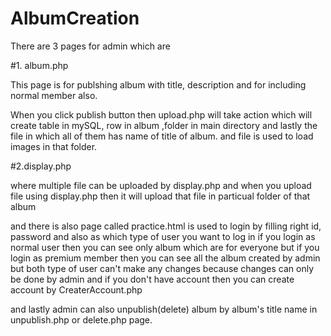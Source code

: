 # AlbumCreation                          




There are 3 pages for admin which are 


#1. album.php


This page is for publshing album with title, description and for including normal member also.


When you click publish button then upload.php will take action which will create table in mySQL, row in album ,folder in main directory and lastly the file in which all of them has name of title of album. and file is used to load images in that folder.


#2.display.php


where multiple file can be uploaded by display.php and when you upload file using display.php then it will upload that file in particual folder of that album 


and there is also page called practice.html is used to login by filling right id, password and also as which type of user you want to log in if you login as normal user then you can see only album which are for everyone but if you login as premium member then you can see all the album created by admin but both type of user can't make any changes because changes can only be done by admin and if you don't have account then you can create account by CreaterAccount.php



and lastly admin can also unpublish(delete) album by album's title name in unpublish.php or delete.php page.
